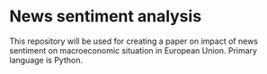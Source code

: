 # News sentiment analysis

This repository will be used for creating a paper on impact of news sentiment on macroeconomic situation in European Union.
Primary language is Python.
